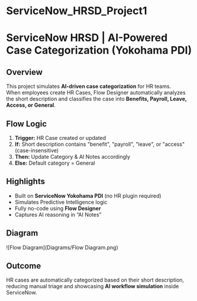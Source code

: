 # ServiceNow_HRSD_Project1
# ServiceNow HRSD | AI-Powered Case Categorization (Yokohama PDI)

## Overview
This project simulates **AI-driven case categorization** for HR teams.  
When employees create HR Cases, Flow Designer automatically analyzes the short description and classifies the case into **Benefits, Payroll, Leave, Access, or General**.

## Flow Logic
1. **Trigger:** HR Case created or updated  
2. **If:** Short description contains "benefit", "payroll", "leave", or "access" (case-insensitive)  
3. **Then:** Update Category & AI Notes accordingly  
4. **Else:** Default category = General  

## Highlights
- Built on **ServiceNow Yokohama PDI** (no HR plugin required)
- Simulates Predictive Intelligence logic
- Fully no-code using **Flow Designer**
- Captures AI reasoning in “AI Notes”

## Diagram
![Flow Diagram](Diagrams/Flow Diagram.png)

## Outcome
HR cases are automatically categorized based on their short description,
reducing manual triage and showcasing **AI workflow simulation** inside ServiceNow.
